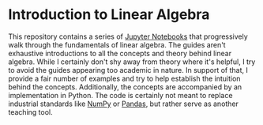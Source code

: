 # Introduction to Linear Algebra

This repository contains a series of [Jupyter Notebooks](https://jupyter.org/) that progressively walk through the fundamentals of linear algebra. The guides aren't exhaustive introductions to all the concepts and theory behind linear algebra. While I certainly don't shy away from theory where it's helpful, I try to avoid the guides appearing too academic in nature. In support of that, I provide a fair number of examples and try to help establish the intuition behind the concepts. Additionally, the concepts are accompanied by an implementation in Python. The code is certainly not meant to replace industrial standards like [NumPy](http://www.numpy.org/) or [Pandas](https://pandas.pydata.org/), but rather serve as another teaching tool.
